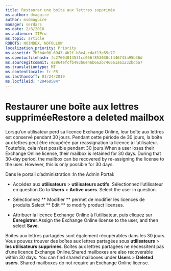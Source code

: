 ```yaml
---
title: Restaurer une boîte aux lettres supprimée
ms.author: dmaguire
author: msdmaguire
manager: serdars
ms.date: 2/8/2018
ms.audience: ITPro
ms.topic: article
ROBOTS: NOINDEX, NOFOLLOW
localization_priority: Priority
ms.assetid: 7b5b4e06-6943-4b2f-b8e4-cdaf13e65c77
ms.openlocfilehash: fc27604014531cc056f853030cf446743a95b36d
ms.sourcegitcommit: e2864efcfb493b6e46b662b746661a61232bdba7
ms.translationtype: MT
ms.contentlocale: fr-FR
ms.lasthandoff: 01/24/2019
ms.locfileid: "29468584"
---
```

# <a name="restore-a-deleted-mailbox"></a><span data-ttu-id="d3fd1-102">Restaurer une boîte aux lettres supprimée</span><span class="sxs-lookup"><span data-stu-id="d3fd1-102">Restore a deleted mailbox</span></span>

<span data-ttu-id="d3fd1-p101">Lorsqu’un utilisateur perd sa licence Exchange Online, leur boîte aux lettres est conservé pendant 30 jours. Pendant cette période de 30 jours, la boîte aux lettres peut être récupérée par réassignation la licence à l’utilisateur. Toutefois, cela n’est possible pendant 30 jours.</span><span class="sxs-lookup"><span data-stu-id="d3fd1-p101">When a user loses their Exchange Online license, their mailbox is retained for 30 days. During that 30-day period, the mailbox can be recovered by re-assigning the license to the user. However, this is only possible for 30 days.</span></span>
  
<span data-ttu-id="d3fd1-106">Dans le portail d’administration :</span><span class="sxs-lookup"><span data-stu-id="d3fd1-106">In the Admin Portal:</span></span>
  
- <span data-ttu-id="d3fd1-p102">Accédez aux **utilisateurs** \> **utilisateurs actifs**. Sélectionnez l’utilisateur en question.</span><span class="sxs-lookup"><span data-stu-id="d3fd1-p102">Go to **Users** \> **Active users**. Select the user in question.</span></span>
    
- <span data-ttu-id="d3fd1-109">Sélectionnez \*\* Modifier \*\* permet de modifier les licences de produits.</span><span class="sxs-lookup"><span data-stu-id="d3fd1-109">Select \*\* Edit \*\* to modify product licenses.</span></span> 
    
- <span data-ttu-id="d3fd1-110">Attribuer la licence Exchange Online à l’utilisateur, puis cliquez sur **Enregistrer**.</span><span class="sxs-lookup"><span data-stu-id="d3fd1-110">Assign the Exchange Online license to the user, and then select **Save**.</span></span>
    
<span data-ttu-id="d3fd1-p103">Boîtes aux lettres partagées sont également récupérables dans les 30 jours. Vous pouvez trouver des boîtes aux lettres partagées sous **utilisateurs** \> **les utilisateurs supprimés**. Boîtes aux lettres partagées ne nécessitent pas d’une licence Exchange Online.</span><span class="sxs-lookup"><span data-stu-id="d3fd1-p103">Shared mailboxes are also recoverable within 30 days. You can find shared mailboxes under **Users** \> **Deleted users**. Shared mailboxes do not require an Exchange Online license.</span></span>
  

